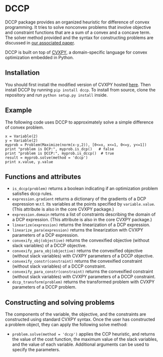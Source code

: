 DCCP
====

DCCP package provides an organized heuristic for difference of convex programming.
It tries to solve nonconvex problems that involve objective and constraint functions that are a sum of
a convex and a concave term. The solver method provided and the syntax for constructing problems are discussed in [our associated paper](https://stanford.edu/~boyd/papers/dccp.html).

DCCP is built on top of [CVXPY](http://www.cvxpy.org/), a domain-specific language for convex optimization embedded in Python.

Installation
------------
You should first install the modified version of CVXPY hosted [here](https://github.com/xinyueshen/cvxpyhttps://github.com/xinyueshen/cvxpy).
Then install DCCP by running ``pip install dccp``.
To install from source, clone the repository and run ``python setup.py install`` inside.

Example
-------
The following code uses DCCP to approximately solve a simple difference of convex problem.
```
x = Variable(2)
y = Variable(2)
myprob = Problem(Maximize(norm(x-y,2)), [0<=x, x<=1, 0<=y, y<=1])
print "problem is DCP:", myprob.is_dcp()   # false
print "problem is DCCP:", myprob.is_dccp()  # true
result = myprob.solve(method = 'dccp')
print x.value, y.value
```

Functions and attributes
----------------
* ``is_dccp(problem)`` returns a boolean indicating if an optimization problem satisfies dccp rules.
* ``expression.gradient`` returns a dictionary of the gradients of a DCP expression
w.r.t. its variables at the points specified by ``variable.value``. (This attribute
is also in the core CVXPY package.)
* ``expression.domain`` returns a list of constraints describing the domain of a
DCP expression. (This attribute is also in the core CVXPY package.)
* ``linearize(expression)`` returns the linearization of a DCP expression.
* ``linearize_para(expression)`` returns the linearization with CVXPY parameters of a DCP expression.
* ``convexify_obj(objective)`` returns the convexified objective (without slack
variables) of a DCCP objective.
* ``convexify_para_obj(objective)`` returns the convexified objective (without slack
variables) with CVXPY parameters of a DCCP objective.
* ``convexify_constr(constraint)`` returns the convexified constraint (without slack
variables) of a DCCP constraint.
* ``convexify_para_constr(constraint)`` returns the convexified constraint (without slack
variables) with CVXPY parameters of a DCCP constraint.
* ``dccp_transform(problem)`` returns the transformed problem with CVXPY parameters of a DCCP problem.

Constructing and solving problems
---------------------------------
The components of the variable, the objective, and the constraints are constructed using standard CVXPY syntax. Once the user has constructed a problem object, they can apply the following solve method:
* ``problem.solve(method = 'dccp')`` applies the CCP heuristic, and returns the value of the cost function, the maximum value of the slack variables, and the value of each variable. Additional arguments can be used to specify the parameters.
